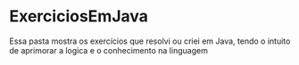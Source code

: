 # ExerciciosEmJava
Essa pasta mostra os exercícios que resolvi ou criei em Java, tendo o intuito de aprimorar a logica e o conhecimento na linguagem
